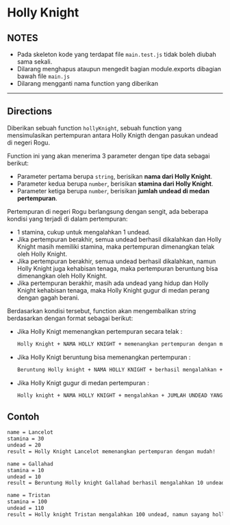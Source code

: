 # Holly Knight

## NOTES

- Pada skeleton kode yang terdapat file `main.test.js` tidak boleh diubah sama sekali.
- Dilarang menghapus ataupun mengedit bagian module.exports dibagian bawah file `main.js`
- Dilarang mengganti nama function yang diberikan

---

## Directions

Diberikan sebuah function `hollyKnight`, sebuah function yang mensimulasikan pertempuran antara Holly Knigth dengan pasukan undead di negeri Rogu.

Function ini yang akan menerima 3 parameter dengan tipe data sebagai berikut:

- Parameter pertama berupa `string`, berisikan **nama dari Holly Knight**.
- Parameter kedua berupa `number`, berisikan **stamina dari Holly Knight**.
- Parameter ketiga berupa `number`, berisikan **jumlah undead di medan pertempuran**.

Pertempuran di negeri Rogu berlangsung dengan sengit, ada beberapa kondisi yang terjadi di dalam pertempuran:

- 1 stamina, cukup untuk mengalahkan 1 undead.
- Jika pertempuran berakhir, semua undead berhasil dikalahkan dan Holly Knight masih memiliki stamina, maka pertempuran dimenangkan telak oleh Holly Knight.
- Jika pertempuran berakhir, semua undead berhasil dikalahkan, namun Holly Knight juga kehabisan tenaga, maka pertempuran beruntung bisa dimenangkan oleh Holly Knight.
- Jika pertempuran berakhir, masih ada undead yang hidup dan Holly Knight kehabisan tenaga, maka Holly Knight gugur di medan perang dengan gagah berani.

Berdasarkan kondisi tersebut, function akan mengembalikan string berdasarkan dengan format sebagai berikut:

- Jika Holly Knigt memenangkan pertempuran secara telak :

  ```bash
  Holly Knight + NAMA HOLLY KNIGHT + memenangkan pertempuran dengan mudah!
  ```

- Jika Holly Knigt beruntung bisa memenangkan pertempuran :

  ```bash
  Beruntung Holly knight + NAMA HOLLY KNIGHT + berhasil mengalahkan + JUMLAH UNDEAD + undead!
  ```

- Jika Holly Knigt gugur di medan pertempuran :

  ```bash
  Holly knight + NAMA HOLLY KNIGHT + mengalahkan + JUMLAH UNDEAD YANG BERHASIL DIKALAHKAN + undead, namun sayang holly knight + NAMA HOLLY KNIGHT + gugur di medan perang!
  ```

## Contoh

```bash
name = Lancelot
stamina = 30
undead = 20
result = Holly Knight Lancelot memenangkan pertempuran dengan mudah!
```

```bash
name = Gallahad
stamina = 10
undead = 10
result = Beruntung Holly knight Gallahad berhasil mengalahkan 10 undead!
```

```bash
name = Tristan
stamina = 100
undead = 110
result = Holly knight Tristan mengalahkan 100 undead, namun sayang holly knight Tristan gugur di medan perang!
```

